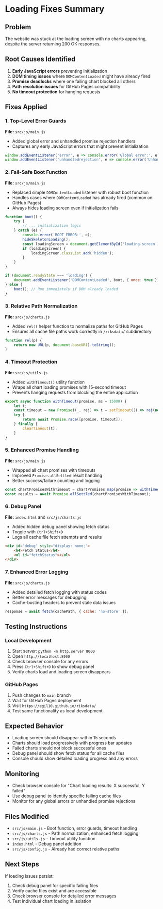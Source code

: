 # Loading Fixes Summary

## Problem
The website was stuck at the loading screen with no charts appearing, despite the server returning 200 OK responses.

## Root Causes Identified
1. **Early JavaScript errors** preventing initialization
2. **DOM timing issues** where `DOMContentLoaded` might have already fired
3. **Promise deadlocks** where one failing chart blocked all others
4. **Path resolution issues** for GitHub Pages compatibility
5. **No timeout protection** for hanging requests

## Fixes Applied

### 1. Top-Level Error Guards
**File:** `src/js/main.js`
- Added global error and unhandled promise rejection handlers
- Captures any early JavaScript errors that might prevent initialization

```javascript
window.addEventListener('error', e => console.error('Global error:', e.error || e.message));
window.addEventListener('unhandledrejection', e => console.error('Unhandled promise rejection:', e.reason));
```

### 2. Fail-Safe Boot Function
**File:** `src/js/main.js`
- Replaced simple `DOMContentLoaded` listener with robust boot function
- Handles cases where `DOMContentLoaded` has already fired (common on GitHub Pages)
- Always hides loading screen even if initialization fails

```javascript
function boot() {
    try {
        // ... initialization logic
    } catch (e) {
        console.error('BOOT ERROR:', e);
        hideSkeletonLoading();
        const loadingScreen = document.getElementById('loading-screen');
        if (loadingScreen) {
            loadingScreen.classList.add('hidden');
        }
    }
}

if (document.readyState === 'loading') {
    document.addEventListener('DOMContentLoaded', boot, { once: true });
} else {
    boot(); // Run immediately if DOM already loaded
}
```

### 3. Relative Path Normalization
**File:** `src/js/charts.js`
- Added `rel()` helper function to normalize paths for GitHub Pages
- Ensures all cache file paths work correctly in `/riksdata/` subdirectory

```javascript
function rel(p) {
    return new URL(p, document.baseURI).toString();
}
```

### 4. Timeout Protection
**File:** `src/js/utils.js`
- Added `withTimeout()` utility function
- Wraps all chart loading promises with 15-second timeout
- Prevents hanging requests from blocking the entire application

```javascript
export async function withTimeout(promise, ms = 15000) {
    let t;
    const timeout = new Promise((_, rej) => t = setTimeout(() => rej(new Error('timeout')), ms));
    try {
        return await Promise.race([promise, timeout]);
    } finally {
        clearTimeout(t);
    }
}
```

### 5. Enhanced Promise Handling
**File:** `src/js/main.js`
- Wrapped all chart promises with timeouts
- Improved `Promise.allSettled` result handling
- Better success/failure counting and logging

```javascript
const chartPromisesWithTimeout = chartPromises.map(promise => withTimeout(promise, 15000));
const results = await Promise.allSettled(chartPromisesWithTimeout);
```

### 6. Debug Panel
**File:** `index.html` and `src/js/charts.js`
- Added hidden debug panel showing fetch status
- Toggle with `Ctrl+Shift+D`
- Logs all cache file fetch attempts and results

```html
<div id="debug" style="display: none;">
    <h4>Fetch Status</h4>
    <ul id="fetchStatus"></ul>
</div>
```

### 7. Enhanced Error Logging
**File:** `src/js/charts.js`
- Added detailed fetch logging with status codes
- Better error messages for debugging
- Cache-busting headers to prevent stale data issues

```javascript
response = await fetch(cachePath, { cache: 'no-store' });
```

## Testing Instructions

### Local Development
1. Start server: `python -m http.server 8000`
2. Open `http://localhost:8000`
3. Check browser console for any errors
4. Press `Ctrl+Shift+D` to show debug panel
5. Verify charts load and loading screen disappears

### GitHub Pages
1. Push changes to `main` branch
2. Wait for GitHub Pages deployment
3. Visit `https://egil10.github.io/riksdata/`
4. Test same functionality as local development

## Expected Behavior
- Loading screen should disappear within 15 seconds
- Charts should load progressively with progress bar updates
- Failed charts should not block successful ones
- Debug panel should show fetch status for all cache files
- Console should show detailed loading progress and any errors

## Monitoring
- Check browser console for "Chart loading results: X successful, Y failed"
- Use debug panel to identify specific failing cache files
- Monitor for any global errors or unhandled promise rejections

## Files Modified
- `src/js/main.js` - Boot function, error guards, timeout handling
- `src/js/charts.js` - Path normalization, enhanced fetch logging
- `src/js/utils.js` - Timeout utility function
- `index.html` - Debug panel addition
- `src/js/config.js` - Already had correct relative paths

## Next Steps
If loading issues persist:
1. Check debug panel for specific failing files
2. Verify cache files exist and are accessible
3. Check browser console for detailed error messages
4. Test individual chart loading in isolation
